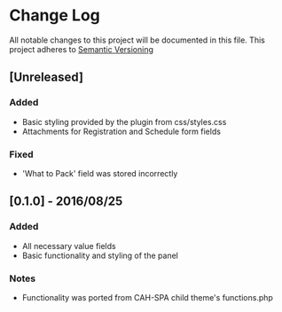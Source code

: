 # Change Log
All notable changes to this project will be documented in this file.
This project adheres to [Semantic Versioning](http://semver.org/)

## [Unreleased]
### Added
- Basic styling provided by the plugin from css/styles.css
- Attachments for Registration and Schedule form fields

### Fixed
- 'What to Pack' field was stored incorrectly


## [0.1.0] - 2016/08/25
### Added
- All necessary value fields
- Basic functionality and styling of the panel

### Notes
- Functionality was ported from CAH-SPA child theme's functions.php






